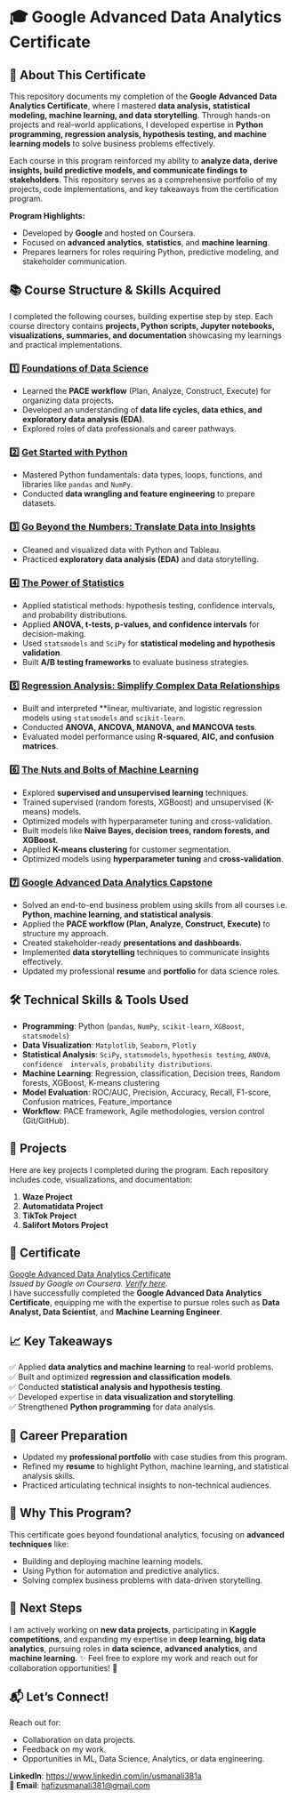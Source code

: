 # 🎓 Google Advanced Data Analytics Certificate  

## 🚀 About This Certificate  
This repository documents my completion of the **Google Advanced Data Analytics Certificate**, where I mastered **data analysis, statistical modeling, machine learning, and data storytelling**. Through hands-on projects and real-world applications, I developed expertise in **Python programming, regression analysis, hypothesis testing, and machine learning models** to solve business problems effectively.

Each course in this program reinforced my ability to **analyze data, derive insights, build predictive models, and communicate findings to stakeholders**. This repository serves as a comprehensive portfolio of my projects, code implementations, and key takeaways from the certification program.

**Program Highlights:**  
- Developed by **Google** and hosted on Coursera.  
- Focused on **advanced analytics**, **statistics**, and **machine learning**.  
- Prepares learners for roles requiring Python, predictive modeling, and stakeholder communication.  

## 📚 Course Structure & Skills Acquired  
I completed the following courses, building expertise step by step. Each course directory contains **projects, Python scripts, Jupyter notebooks, visualizations, summaries, and documentation** showcasing my learnings and practical implementations.

### 1️⃣ [**Foundations of Data Science**](https://www.coursera.org/learn/foundations-of-data-science?specialization=google-advanced-data-analytics)

   - Learned the **PACE workflow** (Plan, Analyze, Construct, Execute) for organizing data projects.  
   - Developed an understanding of **data life cycles, data ethics, and exploratory data analysis (EDA)**.
   - Explored roles of data professionals and career pathways.  

### 2️⃣ [**Get Started with Python**](https://www.coursera.org/learn/get-started-with-python?specialization=google-advanced-data-analytics)  
   - Mastered Python fundamentals: data types, loops, functions, and libraries like `pandas` and `NumPy`. 
   - Conducted **data wrangling and feature engineering** to prepare datasets. 

### 3️⃣ [**Go Beyond the Numbers: Translate Data into Insights**](https://www.coursera.org/learn/go-beyond-the-numbers-translate-data-into-insight?specialization=google-advanced-data-analytics)  
   - Cleaned and visualized data with Python and Tableau.  
   - Practiced **exploratory data analysis (EDA)** and data storytelling.  

### 4️⃣ [**The Power of Statistics**](https://www.coursera.org/learn/the-power-of-statistics?specialization=google-advanced-data-analytics)  
   - Applied statistical methods: hypothesis testing, confidence intervals, and probability distributions.  
   - Applied **ANOVA, t-tests, p-values, and confidence intervals** for decision-making.
   - Used `statsmodels` and `SciPy` for **statistical modeling and hypothesis validation**.
   - Built **A/B testing frameworks** to evaluate business strategies.

### 5️⃣ [**Regression Analysis: Simplify Complex Data Relationships**](https://www.coursera.org/learn/regression-analysis-simplify-complex-data-relationships?specialization=google-advanced-data-analytics)  
   - Built and interpreted **linear, multivariate, and logistic regression models using `statsmodels` and `scikit-learn`.  
   - Conducted **ANOVA, ANCOVA, MANOVA, and MANCOVA tests**.
   - Evaluated model performance using **R-squared, AIC, and confusion matrices**.

### 6️⃣ [**The Nuts and Bolts of Machine Learning**](https://www.coursera.org/learn/the-nuts-and-bolts-of-machine-learning?specialization=google-advanced-data-analytics)  
   - Explored **supervised and unsupervised learning** techniques.
   - Trained supervised (random forests, XGBoost) and unsupervised (K-means) models.  
   - Optimized models with hyperparameter tuning and cross-validation.  
   - Built models like **Naive Bayes, decision trees, random forests, and XGBoost**.
   - Applied **K-means clustering** for customer segmentation.
   - Optimized models using **hyperparameter tuning** and **cross-validation**.

### 7️⃣ [**Google Advanced Data Analytics Capstone**](https://www.coursera.org/learn/google-advanced-data-analytics-capstone?specialization=google-advanced-data-analytics) 
   - Solved an end-to-end business problem using skills from all courses i.e. **Python, machine learning, and statistical analysis**.  
   - Applied the **PACE workflow (Plan, Analyze, Construct, Execute)** to structure my approach.
   - Created stakeholder-ready **presentations and dashboards**.
   - Implemented **data storytelling** techniques to communicate insights effectively.
   - Updated my professional **resume** and **portfolio** for data science roles. 

## 🛠️ Technical Skills & Tools Used
- **Programming**: Python (`pandas`, `NumPy`, `scikit-learn`, `XGBoost`, `statsmodels`)
- **Data Visualization**: `Matplotlib`, `Seaborn`, `Plotly`
- **Statistical Analysis**: `SciPy`, `statsmodels`, `hypothesis testing`, `ANOVA`, `confidence  intervals`, `probability distributions`.
- **Machine Learning**: Regression, classification, Decision trees, Random forests, XGBoost, K-means clustering
- **Model Evaluation**: ROC/AUC, Precision, Accuracy, Recall, F1-score, Confusion matrices, Feature_importance
- **Workflow**: PACE framework, Agile methodologies, version control (Git/GitHub).

## 📂 Projects  
Here are key projects I completed during the program. Each repository includes code, visualizations, and documentation:  

1. **Waze Project**  
2. **Automatidata Project**  
3. **TikTok Project**  
4. **Salifort Motors Project**  

## 📜 Certificate  
[Google Advanced Data Analytics Certificate](https://www.coursera.org/account/accomplishments/specialization/certificate/CFK70XAL96TZ)  
*Issued by Google on Coursera. [Verify here](https://www.coursera.org/account/accomplishments/professional-cert/CFK70XAL96TZ).*  
I have successfully completed the **Google Advanced Data Analytics Certificate**, equipping me with the expertise to pursue roles such as **Data Analyst, Data Scientist**, and **Machine Learning Engineer**.

## 📈 Key Takeaways
✅ Applied **data analytics and machine learning** to real-world problems.  
✅ Built and optimized **regression and classification models**.  
✅ Conducted **statistical analysis and hypothesis testing**.  
✅ Developed expertise in **data visualization and storytelling**.  
✅ Strengthened **Python programming** for data analysis.  

## 💼 Career Preparation  
- Updated my **professional portfolio** with case studies from this program.  
- Refined my **resume** to highlight Python, machine learning, and statistical analysis skills.  
- Practiced articulating technical insights to non-technical audiences.  

## 🌟 Why This Program?  
This certificate goes beyond foundational analytics, focusing on **advanced techniques** like:  
- Building and deploying machine learning models.  
- Using Python for automation and predictive analytics.  
- Solving complex business problems with data-driven storytelling. 

## 🚀 Next Steps
I am actively working on **new data projects**, participating in **Kaggle competitions**, and expanding my expertise in **deep learning, big data analytics**, pursuing roles in **data science**, **advanced analytics**, and **machine learning**. ✨
Feel free to explore my work and reach out for collaboration opportunities! 🤝

## 📬 Let’s Connect!  
Reach out for:  
- Collaboration on data projects.  
- Feedback on my work.  
- Opportunities in ML, Data Science, Analytics, or data engineering.  

**LinkedIn**: https://www.linkedin.com/in/usmanali381a  
**📩 Email**: hafizusmanali381@gmail.com
